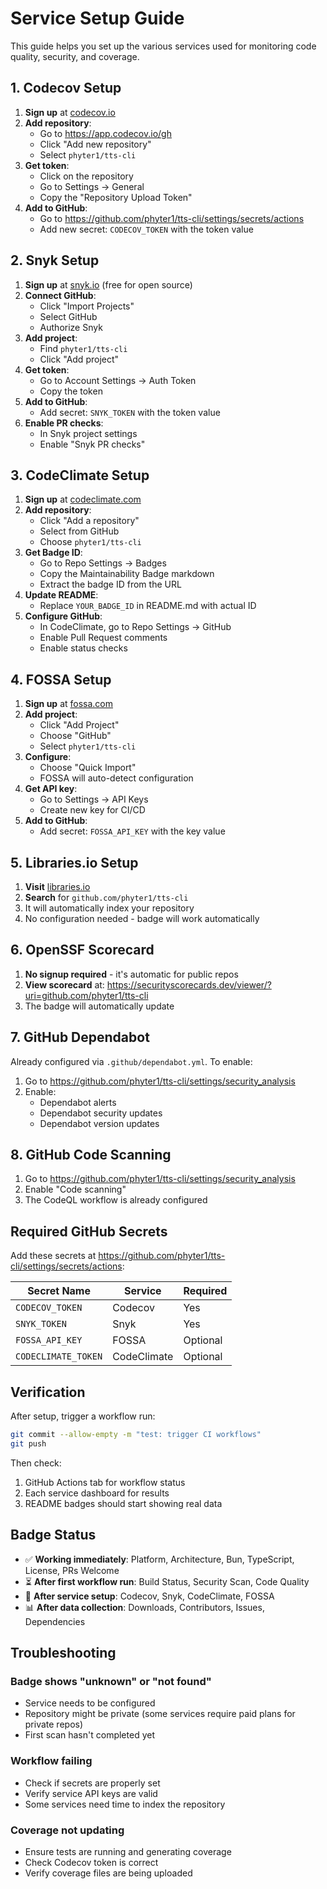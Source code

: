# Service Setup Guide

This guide helps you set up the various services used for monitoring code quality, security, and coverage.

## 1. Codecov Setup

1. **Sign up** at [codecov.io](https://about.codecov.io/)
2. **Add repository**:
   - Go to https://app.codecov.io/gh
   - Click "Add new repository"
   - Select `phyter1/tts-cli`
3. **Get token**:
   - Click on the repository
   - Go to Settings → General
   - Copy the "Repository Upload Token"
4. **Add to GitHub**:
   - Go to https://github.com/phyter1/tts-cli/settings/secrets/actions
   - Add new secret: `CODECOV_TOKEN` with the token value

## 2. Snyk Setup

1. **Sign up** at [snyk.io](https://snyk.io/) (free for open source)
2. **Connect GitHub**:
   - Click "Import Projects"
   - Select GitHub
   - Authorize Snyk
3. **Add project**:
   - Find `phyter1/tts-cli`
   - Click "Add project"
4. **Get token**:
   - Go to Account Settings → Auth Token
   - Copy the token
5. **Add to GitHub**:
   - Add secret: `SNYK_TOKEN` with the token value
6. **Enable PR checks**:
   - In Snyk project settings
   - Enable "Snyk PR checks"

## 3. CodeClimate Setup

1. **Sign up** at [codeclimate.com](https://codeclimate.com/quality)
2. **Add repository**:
   - Click "Add a repository"
   - Select from GitHub
   - Choose `phyter1/tts-cli`
3. **Get Badge ID**:
   - Go to Repo Settings → Badges
   - Copy the Maintainability Badge markdown
   - Extract the badge ID from the URL
4. **Update README**:
   - Replace `YOUR_BADGE_ID` in README.md with actual ID
5. **Configure GitHub**:
   - In CodeClimate, go to Repo Settings → GitHub
   - Enable Pull Request comments
   - Enable status checks

## 4. FOSSA Setup

1. **Sign up** at [fossa.com](https://app.fossa.com/)
2. **Add project**:
   - Click "Add Project"
   - Choose "GitHub"
   - Select `phyter1/tts-cli`
3. **Configure**:
   - Choose "Quick Import"
   - FOSSA will auto-detect configuration
4. **Get API key**:
   - Go to Settings → API Keys
   - Create new key for CI/CD
5. **Add to GitHub**:
   - Add secret: `FOSSA_API_KEY` with the key value

## 5. Libraries.io Setup

1. **Visit** [libraries.io](https://libraries.io/)
2. **Search** for `github.com/phyter1/tts-cli`
3. It will automatically index your repository
4. No configuration needed - badge will work automatically

## 6. OpenSSF Scorecard

1. **No signup required** - it's automatic for public repos
2. **View scorecard** at:
   https://securityscorecards.dev/viewer/?uri=github.com/phyter1/tts-cli
3. The badge will automatically update

## 7. GitHub Dependabot

Already configured via `.github/dependabot.yml`. To enable:

1. Go to https://github.com/phyter1/tts-cli/settings/security_analysis
2. Enable:
   - Dependabot alerts
   - Dependabot security updates
   - Dependabot version updates

## 8. GitHub Code Scanning

1. Go to https://github.com/phyter1/tts-cli/settings/security_analysis
2. Enable "Code scanning"
3. The CodeQL workflow is already configured

## Required GitHub Secrets

Add these secrets at https://github.com/phyter1/tts-cli/settings/secrets/actions:

| Secret Name | Service | Required |
|------------|---------|----------|
| `CODECOV_TOKEN` | Codecov | Yes |
| `SNYK_TOKEN` | Snyk | Yes |
| `FOSSA_API_KEY` | FOSSA | Optional |
| `CODECLIMATE_TOKEN` | CodeClimate | Optional |

## Verification

After setup, trigger a workflow run:

```bash
git commit --allow-empty -m "test: trigger CI workflows"
git push
```

Then check:
1. GitHub Actions tab for workflow status
2. Each service dashboard for results
3. README badges should start showing real data

## Badge Status

- ✅ **Working immediately**: Platform, Architecture, Bun, TypeScript, License, PRs Welcome
- ⏳ **After first workflow run**: Build Status, Security Scan, Code Quality
- 🔧 **After service setup**: Codecov, Snyk, CodeClimate, FOSSA
- 📊 **After data collection**: Downloads, Contributors, Issues, Dependencies

## Troubleshooting

### Badge shows "unknown" or "not found"
- Service needs to be configured
- Repository might be private (some services require paid plans for private repos)
- First scan hasn't completed yet

### Workflow failing
- Check if secrets are properly set
- Verify service API keys are valid
- Some services need time to index the repository

### Coverage not updating
- Ensure tests are running and generating coverage
- Check Codecov token is correct
- Verify coverage files are being uploaded